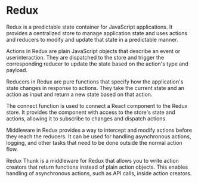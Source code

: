 # Redux

Redux is a predictable state container for JavaScript applications. It provides a
centralized store to manage application state and uses actions and reducers to
modify and update that state in a predictable manner.

Actions in Redux are plain JavaScript objects that describe an event or userinteraction. They are dispatched to the store and trigger the corresponding reducer to
update the state based on the action's type and payload.

Reducers in Redux are pure functions that specify how the application's state
changes in response to actions. They take the current state and an action as input
and return a new state based on that action.

The connect function is used to connect a React component to the Redux store. It
provides the component with access to the store's state and actions, allowing it to
subscribe to changes and dispatch actions.

Middleware in Redux provides a way to intercept and modify actions before they
reach the reducers. It can be used for handling asynchronous actions, logging, and
other tasks that need to be done outside the normal action flow.

Redux Thunk is a middleware for Redux that allows you to write action creators that
return functions instead of plain action objects. This enables handling of
asynchronous actions, such as API calls, inside action creators.
